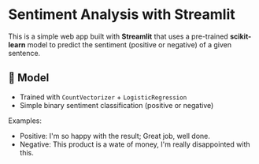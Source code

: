 # Sentiment Analysis with Streamlit

This is a simple web app built with **Streamlit** that uses a pre-trained **scikit-learn** model to predict the sentiment (positive or negative) of a given sentence.

## 🧠 Model

- Trained with `CountVectorizer` + `LogisticRegression`
- Simple binary sentiment classification (positive or negative)

Examples:
- Positive: I'm so happy with the result; Great job, well done.
- Negative: This product is a wate of money, I'm really disappointed with this.
